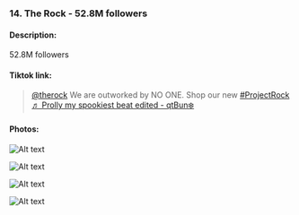 ### 14. The Rock - 52.8M followers

#### Description:

52.8M followers

#### Tiktok link:



> 
> 
> [@therock](https://www.tiktok.com/@therock "@therock") 
>  We are outworked by NO ONE. Shop our new
>  [#ProjectRock](https://www.tiktok.com/tag/projectrock "projectrock") 
> [♬ Prolly my spookiest beat edited - qtBun❄️](https://www.tiktok.com/music/Prolly-my-spookiest-beat-edited-7071778415006731051 "♬ Prolly my spookiest beat edited - qtBun❄️") 
> 
> 







#### Photos:

![Alt text](https://1.bp.blogspot.com/-pLJLNWZGlHM/XeJ3trLqwYI/AAAAAAAADmw/KyELmz841HIP7WBlyHTu705E38dcRTX3gCNcBGAsYHQ/s1600/The+Rock.jpg "a title") 

![Alt text](https://studybreaks.com/wp-content/uploads/2018/07/dwaynejohnson.jpg "a title") 

![Alt text](https://cdn.wallpapersafari.com/44/52/bE60Hi.jpg "a title") 

![Alt text](https://www.the-sun.com/wp-content/uploads/sites/6/2021/04/NINTCHDBPICT000545445957.jpg "a title") 

